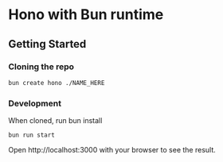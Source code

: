 # Hono with Bun runtime

## Getting Started

### Cloning the repo

```sh
bun create hono ./NAME_HERE
```

### Development

When cloned, run bun install 

```
bun run start
```

Open http://localhost:3000 with your browser to see the result.

